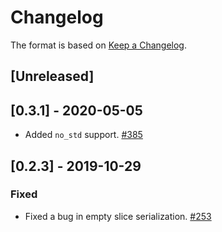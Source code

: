 # Changelog

The format is based on [Keep a Changelog].

[Keep a Changelog]: http://keepachangelog.com/en/1.0.0/

## [Unreleased]

## [0.3.1] - 2020-05-05
- Added `no_std` support. [#385](https://github.com/paritytech/parity-common/pull/385)

## [0.2.3] - 2019-10-29
### Fixed
- Fixed a bug in empty slice serialization. [#253](https://github.com/paritytech/parity-common/pull/253)

